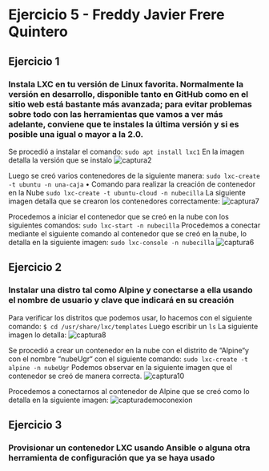 # Ejercicio 5 - Freddy Javier Frere Quintero
## Ejercicio 1
### Instala LXC en tu versión de Linux favorita. Normalmente la versión en desarrollo, disponible tanto en GitHub como en el sitio web está bastante más avanzada; para evitar problemas sobre todo con las herramientas que vamos a ver más adelante, conviene que te instales la última versión y si es posible una igual o mayor a la 2.0.

Se procedió a instalar el comando:
```sudo apt install lxc1```
En la imagen detalla la versión que se instalo
![captura2](https://user-images.githubusercontent.com/32844919/35044598-53904790-fb91-11e7-91cd-afb92a5f2ed9.PNG)

Luego se creó varios contenedores de la siguiente manera: 
```sudo lxc-create -t ubuntu -n una-caja```
•	Comando para realizar la creación de contenedor en la Nube 
```sudo lxc-create -t ubuntu-cloud -n nubecilla```
La siguiente imagen detalla que se crearon los contenedores correctamente:
![captura7](https://user-images.githubusercontent.com/32844919/35044882-3a20df9e-fb92-11e7-8a95-e69137fae5cf.PNG)

Procedemos a iniciar el contenedor que se creó en la nube con los siguientes comandos:
```sudo lxc-start -n nubecilla```
Procedemos a conectar mediante el siguiente comando al contenedor que se creó en la nube, lo detalla en la siguiente imagen:
```sudo lxc-console -n nubecilla```
![captura6](https://user-images.githubusercontent.com/32844919/35044810-05f62b0c-fb92-11e7-9a90-3a64aae57993.PNG)

## Ejercicio 2
### Instalar una distro tal como Alpine y conectarse a ella usando el nombre de usuario y clave que indicará en su creación
Para verificar los distritos que podemos usar, lo hacemos con el siguiente comando: 
```$ cd /usr/share/lxc/templates```
Luego escribir un ```ls``` 
La siguiente imagen lo detalla:
![captura8](https://user-images.githubusercontent.com/32844919/35045267-8a8efcbc-fb93-11e7-979d-7c3d9be9c55e.PNG)

Se procedió a crear un contenedor en la nube con el distrito de “Alpine“y con el nombre “nubeUgr“ con el siguiente comando:
```sudo lxc-create -t alpine -n nubeUgr```
Podemos observar en la siguiente imagen que el contenedor se creó de manera correcta.
![captura10](https://user-images.githubusercontent.com/32844919/35045404-091bacc4-fb94-11e7-86f7-e1cafee7aeb0.PNG)

Procedemos a conectarnos al contenedor de Alpine que se creó como lo detalla en la siguiente imagen:
![capturademoconexion](https://user-images.githubusercontent.com/32844919/35045529-6a6d8db2-fb94-11e7-9799-9ad7d1dd922e.PNG)

## Ejercicio 3
### Provisionar un contenedor LXC usando Ansible o alguna otra herramienta de configuración que ya se haya usado

